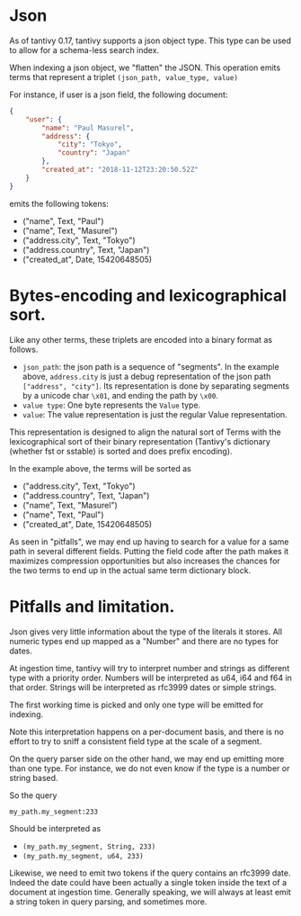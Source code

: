 # Json

As of tantivy 0.17, tantivy supports a json object type.
This type can be used to allow for a schema-less search index.

When indexing a json object, we "flatten" the JSON. This operation emits terms that represent a triplet `(json_path, value_type, value)`

For instance,  if user is a json field, the following document:

```json
{
    "user": {
        "name": "Paul Masurel",
        "address": {
            "city": "Tokyo",
            "country": "Japan"
        },
        "created_at": "2018-11-12T23:20:50.52Z"
    }
}
```

emits the following tokens:
-  ("name", Text, "Paul")
-  ("name", Text, "Masurel")
-  ("address.city", Text, "Tokyo")
-  ("address.country", Text, "Japan")
-  ("created_at", Date, 15420648505)


# Bytes-encoding and lexicographical sort.

Like any other terms, these triplets are encoded into a binary format as follows.
- `json_path`: the json path is a sequence of "segments". In the example above, `address.city`
is just a debug representation of the json path `["address", "city"]`.
Its representation is done by separating segments by a unicode char `\x01`, and ending the path by `\x00`.
- `value type`: One byte represents the `Value` type.
- `value`: The value representation is just the regular Value representation.

This representation is designed to align the natural sort of Terms with the lexicographical sort
of their binary representation (Tantivy's dictionary (whether fst or sstable) is sorted and does prefix encoding).

In the example above, the terms will be sorted as
-  ("address.city", Text, "Tokyo")
-  ("address.country", Text, "Japan")
-  ("name", Text, "Masurel")
-  ("name", Text, "Paul")
-  ("created_at", Date, 15420648505)

As seen in "pitfalls", we may end up having to search for a value for a same path in several different fields. Putting the field code after the path makes it maximizes compression opportunities but also increases the chances for the two terms to end up in the actual same term dictionary block.


# Pitfalls and limitation.

Json gives very little information about the type of the literals it stores.
All numeric types end up mapped as a "Number" and there are no types for dates.

At ingestion time, tantivy will try to interpret number and strings as different type with a
priority order.
Numbers will be interpreted as u64, i64 and f64 in that order.
Strings will be interpreted as rfc3999 dates or simple strings.

The first working time is picked and only one type will be emitted for indexing.

Note this interpretation happens on a per-document basis, and there is no effort to try to sniff
a consistent field type at the scale of a segment.

On the query parser side on the other hand, we may end up emitting more than one type.
For instance, we do not even know if the type is a number or string based.

So the query

```
my_path.my_segment:233
```

Should be interpreted as
- `(my_path.my_segment, String, 233)`
- `(my_path.my_segment, u64, 233)`

Likewise, we need to emit two tokens if the query contains an rfc3999 date.
Indeed the date could have been actually a single token inside the text of a document at ingestion time. Generally speaking, we will always at least emit a string token in query parsing, and sometimes more.
